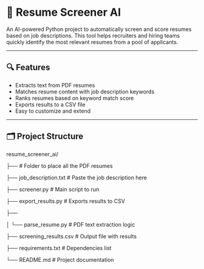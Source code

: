 # 📄 Resume Screener AI

An AI-powered Python project to automatically screen and score resumes based on job descriptions. This tool helps recruiters and hiring teams quickly identify the most relevant resumes from a pool of applicants.

---

## 🔍 Features

- Extracts text from PDF resumes
- Matches resume content with job description keywords
- Ranks resumes based on keyword match score
- Exports results to a CSV file
- Easy to customize and extend

---

## 🗂 Project Structure

resume_screener_ai/

├──  # Folder to place all the PDF resumes

├── job_description.txt # Paste the job description here

├── screener.py # Main script to run

├── export_results.py # Exports results to CSV

├── 

│ └── parse_resume.py # PDF text extraction logic

├── screening_results.csv # Output file with results

├── requirements.txt # Dependencies list

└── README.md # Project documentation
